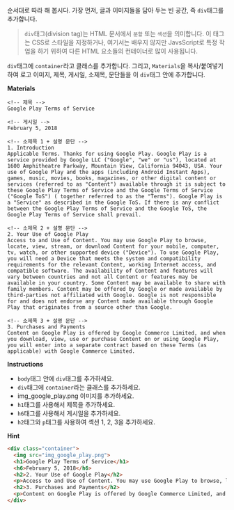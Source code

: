 순서대로 따라 해 봅시다. 가장 먼저, 글과 이미지들을 담아 두는 빈 공간, 
즉 `div`태그를 추가합니다.

> `div`태그(division tag)는 HTML 문서에서 `분할` 또는 `섹션`을 의미합니다. 
이 태그는 CSS로 스타일을 지정하거나, 여기서는 배우지 않지만 JavsScript로 특정 작업을 하기 위하여 
다른 HTML 요소들의 컨테이너로 많이 사용됩니다. 

`div`태그에 `container`라고 클래스를 추가합니다. 
그리고, `Materials`을 복사/붙여넣기하여 
로고 이미지, 제목, 게시일, 소제목, 문단들을 이 `div`태그 안에 추가합니다.

**Materials**
```html0    
<!-- 제목 -->
Google Play Terms of Service

<!-- 게시일 -->
February 5, 2018

<!-- 소제목 1 + 설명 문단 -->
1. Introduction
Applicable Terms. Thanks for using Google Play. Google Play is a service provided by Google LLC ("Google", "we" or "us"), located at 1600 Amphitheatre Parkway, Mountain View, California 94043, USA. Your use of Google Play and the apps (including Android Instant Apps), games, music, movies, books, magazines, or other digital content or services (referred to as "Content") available through it is subject to these Google Play Terms of Service and the Google Terms of Service ("Google ToS") ( together referred to as the "Terms"). Google Play is a "Service" as described in the Google ToS. If there is any conflict between the Google Play Terms of Service and the Google ToS, the Google Play Terms of Service shall prevail.

<!-- 소제목 2 + 설명 문단 -->
2. Your Use of Google Play
Access to and Use of Content. You may use Google Play to browse, locate, view, stream, or download Content for your mobile, computer, tv, watch, or other supported device ("Device"). To use Google Play, you will need a Device that meets the system and compatibility requirements for the relevant Content, working Internet access, and compatible software. The availability of Content and features will vary between countries and not all Content or features may be available in your country. Some Content may be available to share with family members. Content may be offered by Google or made available by third-parties not affiliated with Google. Google is not responsible for and does not endorse any Content made available through Google Play that originates from a source other than Google.

<!-- 소제목 3 + 설명 문단 -->
3. Purchases and Payments
Content on Google Play is offered by Google Commerce Limited, and when you download, view, use or purchase Content on or using Google Play, you will enter into a separate contract based on these Terms (as applicable) with Google Commerce Limited.
```
 
**Instructions**
* `body`태그 안에 `div`태그를 추가하세요.
* `div`태그에 `container`라는 클래스를 추가하세요.
* img_google_play.png 이미지를 추가하세요.
* `h1`태그를 사용해서 제목을 추가하세요. 
* `h6`태그를 사용해서 게시일을 추가하세요.
* `h2`태그와 `p`태그를 사용하여 섹션 1, 2, 3을 추가하세요.


**Hint**
```html
<div class="container">
  <img src="img_google_play.png">
  <h1>Google Play Terms of Service</h1>
  <h6>February 5, 2018</h6>
  <h2>2. Your Use of Google Play</h2>
  <p>Access to and Use of Content. You may use Google Play to browse, locate, view, stream, or download Content for your mobile, computer, tv, watch, or other supported device ("Device"). To use Google Play, you will need a Device that meets the system and compatibility requirements for the relevant Content, working Internet access, and compatible software. The availability of Content and features will vary between countries and not all Content or features may be available in your country. Some Content may be available to share with family members. Content may be offered by Google or made available by third-parties not affiliated with Google. Google is not responsible for and does not endorse any Content made available through Google Play that originates from a source other than Google.</p>
  <h2>3. Purchases and Payments</h2>
  <p>Content on Google Play is offered by Google Commerce Limited, and when you download, view, use or purchase Content on or using Google Play, you will enter into a separate contract based on these Terms (as applicable) with Google Commerce Limited.</p>
</div>
``` 
 
